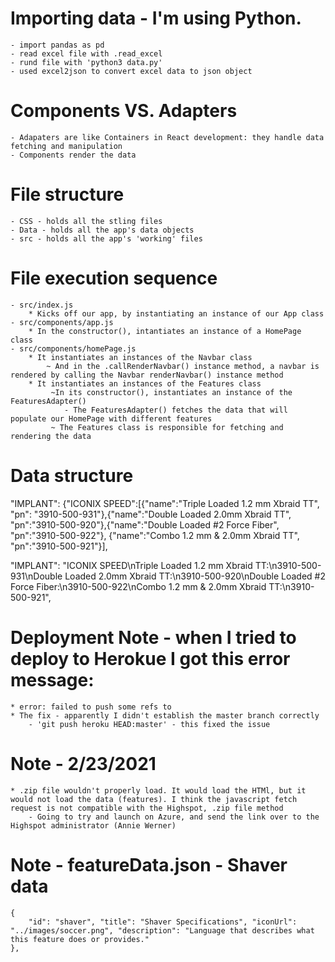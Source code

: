 # Importing data - I'm using Python.
    - import pandas as pd
    - read excel file with .read_excel
    - rund file with 'python3 data.py'
    - used excel2json to convert excel data to json object


# Components VS. Adapters
    - Adapaters are like Containers in React development: they handle data fetching and manipulation
    - Components render the data

# File structure 
    - CSS - holds all the stling files
    - Data - holds all the app's data objects
    - src - holds all the app's 'working' files

# File execution sequence 
    - src/index.js 
        * Kicks off our app, by instantiating an instance of our App class 
    - src/components/app.js
        * In the constructor(), intantiates an instance of a HomePage class
    - src/components/homePage.js 
        * It instantiates an instances of the Navbar class
            ~ And in the .callRenderNavbar() instance method, a navbar is rendered by calling the Navbar renderNavbar() instance method
        * It instantiates an instances of the Features class
             ~In its constructor(), instantiates an instance of the FeaturesAdapter()
                - The FeaturesAdapter() fetches the data that will populate our HomePage with different features
             ~ The Features class is responsible for fetching and rendering the data



# Data structure 
 "IMPLANT": {"ICONIX SPEED":[{"name":"Triple Loaded 1.2 mm Xbraid TT", "pn": "3910-500-931"},{"name":"Double Loaded 2.0mm Xbraid TT", "pn":"3910-500-920"},{"name":"Double Loaded #2 Force Fiber", "pn":"3910-500-922"}, {"name":"Combo 1.2 mm & 2.0mm Xbraid TT", "pn":"3910-500-921"}],

   "IMPLANT": "ICONIX SPEED\nTriple Loaded 1.2 mm Xbraid TT:\n3910-500-931\nDouble Loaded 2.0mm Xbraid TT:\n3910-500-920\nDouble Loaded #2 Force Fiber:\n3910-500-922\nCombo 1.2 mm & 2.0mm Xbraid TT:\n3910-500-921",

# Deployment Note - when I tried to deploy to Herokue I got this error message: 
    * error: failed to push some refs to
    * The fix - apparently I didn't establish the master branch correctly 
        - 'git push heroku HEAD:master' - this fixed the issue

# Note - 2/23/2021
    * .zip file wouldn't properly load. It would load the HTMl, but it would not load the data (features). I think the javascript fetch request is not compatible with the Highspot, .zip file method
        - Going to try and launch on Azure, and send the link over to the Highspot administrator (Annie Werner)

# Note - featureData.json - Shaver data

    {
        "id": "shaver", "title": "Shaver Specifications", "iconUrl": "../images/soccer.png", "description": "Language that describes what this feature does or provides."
    },
